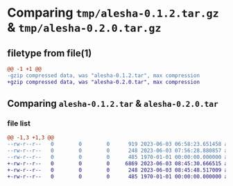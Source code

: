 # Comparing `tmp/alesha-0.1.2.tar.gz` & `tmp/alesha-0.2.0.tar.gz`

## filetype from file(1)

```diff
@@ -1 +1 @@
-gzip compressed data, was "alesha-0.1.2.tar", max compression
+gzip compressed data, was "alesha-0.2.0.tar", max compression
```

## Comparing `alesha-0.1.2.tar` & `alesha-0.2.0.tar`

### file list

```diff
@@ -1,3 +1,3 @@
--rw-r--r--   0        0        0      919 2023-06-03 06:58:23.651458 alesha-0.1.2/alesha.py
--rw-r--r--   0        0        0      248 2023-06-03 07:56:28.880857 alesha-0.1.2/pyproject.toml
--rw-r--r--   0        0        0      485 1970-01-01 00:00:00.000000 alesha-0.1.2/PKG-INFO
+-rw-r--r--   0        0        0     6869 2023-06-03 08:45:30.666515 alesha-0.2.0/alesha.py
+-rw-r--r--   0        0        0      248 2023-06-03 08:45:48.517009 alesha-0.2.0/pyproject.toml
+-rw-r--r--   0        0        0      485 1970-01-01 00:00:00.000000 alesha-0.2.0/PKG-INFO
```

